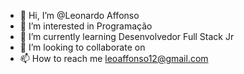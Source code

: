 - 👋 Hi, I’m @Leonardo Affonso
- 👀 I’m interested in Programação 
- 🌱 I’m currently learning  Desenvolvedor Full Stack Jr
- 💞️ I’m looking to collaborate on 
- 📫 How to reach me leoaffonso12@gmail.com

<!---
leonardoaf2/leonardoaf2 is a ✨ special ✨ repository because its `README.md` (this file) appears on your GitHub profile.
You can click the Preview link to take a look at your changes.
--->

